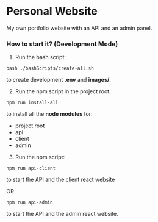 # Personal Website

My own portfolio website with an API and an admin panel.

### How to start it? (Development Mode)

1. Run the bash script:

```
bash ./bashScripts/create-all.sh
```

to create development **.env** and **images/**.

2. Run the npm script in the project root:

```
npm run install-all
```

to install all the **node modules** for:

- project root
- api
- client
- admin

3. Run the npm script:

```
npm run api-client
```

to start the API and the client react website

OR

```
npm run api-admin
```

to start the API and the admin react website.
